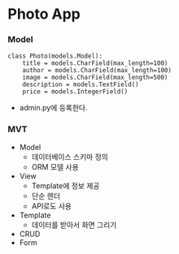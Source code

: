 # Photo App

### Model

```
class Photo(models.Model):
    title = models.CharField(max_length=100)
    author = models.CharField(max_length=100)
    image = models.CharField(max_length=500)
    description = models.TextField()
    price = models.IntegerField()

```

- admin.py에 등록한다.

### MVT

- Model
  - 데이터베이스 스키마 정의
  - ORM 모델 사용
- View
  - Template에 정보 제공
  - 단순 렌더
  - API로도 사용
- Template
  - 데이터를 받아서 화면 그리기
- CRUD
- Form
